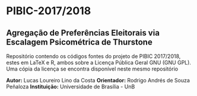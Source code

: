 # PIBIC-2017/2018

## Agregação de Preferências Eleitorais via Escalagem Psicométrica de Thurstone
Repositório contendo os códigos fontes do projeto de PIBIC 2017/2018, estes em LaTeX e R, ambos sobre a Licença Pública Geral GNU (GNU GPL). Uma cópia da licença se encontra disponível neste mesmo repositório

**Autor:** Lucas Loureiro Lino da Costa
**Orientador:** Rodrigo Andrés de Souza Peñaloza
**Instituição:** Universidade de Brasília - UnB

